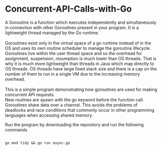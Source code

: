 # Concurrent-API-Calls-with-Go
A Goroutine is a function which executes independently and simultaneously in connection with other Goroutines present in your program. It is a lightweight thread managed by the Go runtime.
<br>
<br>
Goroutines exist only in the virtual space of a go runtime instead of in the OS and uses its own routine scheduler to manage the goroutine lifecycle. Goroutines live within the user thread space and so the overhead for assignment, suspension, resumption is much lower than OS threads. That is why it is much more lightweight than threads in Java which map directly to OS threads. OS threads have large fixed stack size and there is a cap on the number of them to run in a single VM due to the increasing memory overhead.
<br> 
<br>
 This is a simple program demonstrating how goroutines are used for making concurrent API requests. <br>
 New routines are spawn with the go keyword before the function call. Goroutines share data over a channel. This avoids the problems of deadlocks and race conditions that commonly occur in other programming languages when accessing shared memory.
 
Run the program by downloading the repository and run the following commands
```shell

go mod tidy && go run async.go
```
